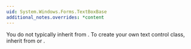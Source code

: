 ```yaml
---
uid: System.Windows.Forms.TextBoxBase
additional_notes.overrides: *content
---
```


<p>You do not typically inherit from <xref href="System.Windows.Forms.TextBoxBase"></xref>. To create your own text control class, inherit from <xref href="System.Windows.Forms.TextBox"></xref> or <xref href="System.Windows.Forms.RichTextBox"></xref>.</p>


